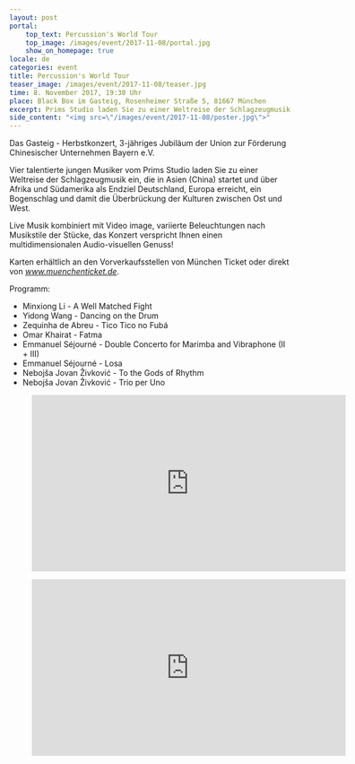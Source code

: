 ```yaml
---
layout: post
portal:
    top_text: Percussion's World Tour
    top_image: /images/event/2017-11-08/portal.jpg
    show_on_homepage: true
locale: de
categories: event
title: Percussion's World Tour
teaser_image: /images/event/2017-11-08/teaser.jpg
time: 8. November 2017, 19:30 Uhr
place: Black Box im Gasteig, Rosenheimer Straße 5, 81667 München
excerpt: Prims Studio laden Sie zu einer Weltreise der Schlagzeugmusik ein.
side_content: "<img src=\"/images/event/2017-11-08/poster.jpg\">"
---
```


Das Gasteig - Herbstkonzert, 3-jähriges Jubiläum der Union zur Förderung Chinesischer Unternehmen Bayern e.V.

Vier talentierte jungen Musiker vom Prims Studio laden Sie zu einer Weltreise der Schlagzeugmusik ein, die in Asien (China) startet und über Afrika und Südamerika als Endziel Deutschland, Europa erreicht, ein Bogenschlag und damit die Überbrückung der Kulturen zwischen Ost und West.

Live Musik kombiniert mit Video image, variierte Beleuchtungen nach Musikstile der Stücke, das Konzert verspricht  Ihnen einen multidimensionalen Audio-visuellen Genuss!

Karten erhältlich an den Vorverkaufsstellen von München Ticket oder direkt von <a href="https://www.muenchenticket.de/guide/tickets/21o8v/Percussion+s+World+Tour.html" target="_blank"><em>www.muenchenticket.de</em></a>.

Programm:

- Minxiong Li - A Well Matched Fight
- Yidong Wang - Dancing on the Drum
- Zequinha de Abreu - Tico Tico no Fubá
- Omar Khairat - Fatma
- Emmanuel Séjourné - Double Concerto for Marimba and Vibraphone (II + III)
- Emmanuel Séjourné - Losa
- Nebojša Jovan Živković - To the Gods of Rhythm
- Nebojša Jovan Živković - Trio per Uno

<figure class="video-container">
    <iframe width="560" height="315" src="https://www.youtube.com/embed/x3BdJfa6eQo" frameborder="0" allowfullscreen></iframe>
</figure>

<figure class="video-container">
    <iframe width="560" height="315" src="https://www.youtube.com/embed/7oOjZV_y-J4" frameborder="0" allowfullscreen></iframe>
</figure>
